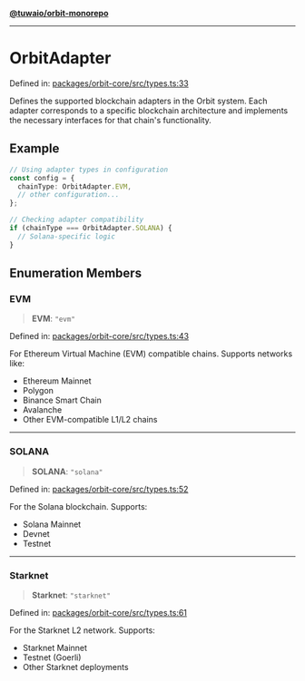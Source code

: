 [**@tuwaio/orbit-monorepo**](../../../README.md)

***

# OrbitAdapter

Defined in: [packages/orbit-core/src/types.ts:33](https://github.com/TuwaIO/orbit/blob/fcf1335e65144c0118c68edf3decad829e18a2e4/packages/orbit-core/src/types.ts#L33)

Defines the supported blockchain adapters in the Orbit system.
Each adapter corresponds to a specific blockchain architecture and implements
the necessary interfaces for that chain's functionality.

## Example

```typescript
// Using adapter types in configuration
const config = {
  chainType: OrbitAdapter.EVM,
  // other configuration...
};

// Checking adapter compatibility
if (chainType === OrbitAdapter.SOLANA) {
  // Solana-specific logic
}
```

## Enumeration Members

### EVM

> **EVM**: `"evm"`

Defined in: [packages/orbit-core/src/types.ts:43](https://github.com/TuwaIO/orbit/blob/fcf1335e65144c0118c68edf3decad829e18a2e4/packages/orbit-core/src/types.ts#L43)

For Ethereum Virtual Machine (EVM) compatible chains.
Supports networks like:
- Ethereum Mainnet
- Polygon
- Binance Smart Chain
- Avalanche
- Other EVM-compatible L1/L2 chains

***

### SOLANA

> **SOLANA**: `"solana"`

Defined in: [packages/orbit-core/src/types.ts:52](https://github.com/TuwaIO/orbit/blob/fcf1335e65144c0118c68edf3decad829e18a2e4/packages/orbit-core/src/types.ts#L52)

For the Solana blockchain.
Supports:
- Solana Mainnet
- Devnet
- Testnet

***

### Starknet

> **Starknet**: `"starknet"`

Defined in: [packages/orbit-core/src/types.ts:61](https://github.com/TuwaIO/orbit/blob/fcf1335e65144c0118c68edf3decad829e18a2e4/packages/orbit-core/src/types.ts#L61)

For the Starknet L2 network.
Supports:
- Starknet Mainnet
- Testnet (Goerli)
- Other Starknet deployments

